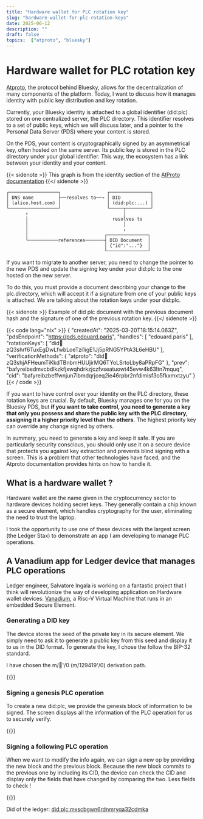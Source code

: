 ```yaml
---
title: "Hardware wallet for PLC rotation key"
slug: "hardware-wallet-for-plc-rotation-keys"
date: 2025-06-12
description: ""
draft: false
topics:  ["atproto", "bluesky"]
---
```


# Hardware wallet for PLC rotation key

[Atproto](https://atproto.com), the protocol behind Bluesky, allows for
the decentralization of many components of the platform.
Today, I want to discuss how it manages identity
with public key distribution and key rotation.

Currently, your Bluesky identity is attached to a global identifier (did:plc)
stored on one centralized server, the PLC directory. This identifier resolves to
a set of public keys, which we will discuss later, and a pointer to the Personal
Data Server (PDS) where your content is stored.

On the PDS, your content is cryptographically signed by an asymmetrical key,
often hosted on the same server. Its public key is stored in the PLC directory
under your global identifier. This way, the ecosystem has a link between your
identity and your content.

{{< sidenote >}}
This graph is from the identity section of the [AtProto documentation](https://atproto.com/guides/identity)
{{</ sidenote >}}

```ascii
┌──────────────────┐                 ┌───────────────┐
│ DNS name         ├──resolves to──→ │ DID           │
│ (alice.host.com) │                 │ (did:plc:...) │
└──────────────────┘                 └─────┬─────────┘
       ↑                                   │
       │                               resolves to
       │                                   │
       │                                   ↓
       │                            ┌───────────────┐
       └───────────references───────┤ DID Document  │
                                    │ {"id":"..."}  │
                                    └───────────────┘
```
If you want to migrate to another server, you need to change the pointer to the
new PDS and update the signing key under your did:plc to the one hosted on the
new server.

To do this, you must provide a document describing your change to the
plc.directory, which will accept it if a signature from one of your public keys
is attached. We are talking about the rotation keys under your did:plc.

{{< sidenote >}}
Example of did plc document with the previous document hash and the signature of one
of the previous rotation key.
{{</ sidenote >}}

{{< code lang="nix" >}}
{
    "createdAt": "2025-03-20T18:15:14.063Z",
    "pdsEndpoint": "https://pds.edouard.paris",
    "handles": [
      "edouard.paris"
    ],
    "rotationKeys": [
      "did:key:zQ3shrf6TuxEgDwLfwbLoeTzi1igE1Jj5pRNG5YPtA3L6eHBU"
    ],
    "verificationMethods": {
      "atproto": "did:key:zQ3shjAFHeumTiKkdTBnbmHUUjirMQ6TYoLSrtoLby8aPRpFG"
    },
    "prev": "bafyreibedmvcbdlkzkfjxwqhdrkzjczfvseatuowt45evw4k63ltn7mquq",
    "cid": "bafyreibzbeffwnjun7ibmdqrjceq2ie46rpbr2nfdimisf3o5fkxmxtzyu"
}
{{< / code >}}



If you want to have control over your identity on the PLC directory, these
rotation keys are crucial. By default, Bluesky manages one for you on the
Bluesky PDS, but **if you want to take control, you need to generate a key that
only you possess and share the public key with the PLC directory, assigning it a
higher priority level than the others.** The highest priority key can override any
change signed by others.

In summary, you need to generate a key and keep it safe. If you are particularly
security conscious, you should only use it on a secure device that protects you
against key extraction and prevents blind signing with a screen. This is a
problem that other technologies have faced, and the Atproto documentation
provides hints on how to handle it.

## What is a hardware wallet ?

Hardware wallet are the name given in the cryptocurrency sector to hardware devices
holding secret keys. They generally contain a chip known as a secure element,
which handles cryptography for the user, eliminating the need to trust the laptop.

I took the opportunity to use one of these devices with the largest screen (the Ledger Stax)
to demonstrate an app I am developing to manage PLC operations.

## A Vanadium app for Ledger device that manages PLC operations

Ledger engineer, Salvatore Ingala is working on a fantastic project that I think
will revolutionize the way of developing application on Hardware wallet devices:
[Vanadium](https://github.com/LedgerHQ/vanadium), a Risc-V Virtual Machine
that runs in an embedded Secure Element.


### Generating a DID key

The device stores the seed of the private key in its secure element. We simply
need to ask it to generate a public key from this seed and display it to us in
the DID format. To generate the key, I chose the follow the BIP-32 standard.

I have chosen the m/🦋'/0 (m/129419'/0) derivation path.

{{<atproto-blob
    pds="https://pds.edouard.paris"
    did="did:plc:sl7e2yuycnqjk24jdjmeuidn"
    cid="bafkreifb4eebdkltppcbvfshvqfsgwux67quijdrmtncmvvv37auu3jicu"
    alt="Verify atproto did key"
    kind="video" >}}

### Signing a genesis PLC operation

To create a new did:plc, we provide the genesis block of information to be
signed. The screen displays all the information of the PLC operation for us to
securely verify.

{{<atproto-blob
    pds="https://pds.edouard.paris"
    did="did:plc:sl7e2yuycnqjk24jdjmeuidn"
    cid="bafkreigxryxd6cyeqairleluwaiai46dyti7afphkrom57vmwspj6vjw3q"
    alt="The Ledger Stax displaying the pages of the genesis PLC operation signing process"
    kind="video" >}}

### Signing a following PLC operation

When we want to modify the info again, we can sign a new op by providing the
new block and the previous block. Because the new block commits to the previous
one by including its CID, the device can check the CID and display only the
fields that have changed by comparing the two. Less fields to check !

{{<atproto-blob
    pds="https://pds.edouard.paris"
    did="did:plc:sl7e2yuycnqjk24jdjmeuidn"
    cid="bafkreifg3b5xleqgijlyghibtuiljhme2fyopgwwcfuask7igsmxtycnfu"
    alt="The Ledger Stax displaying the pages of the PLC operation signing process"
    kind="video" >}}

Did of the ledger: [did:plc:mxscbgwn6rdnmryqa32cdmka](https://web.plc.directory/did/did:plc:mxscbgwn6rdnmryqa32cdmka)
